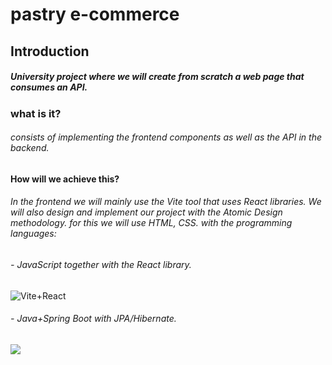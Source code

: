 # pastry e-commerce
## Introduction 
##### University project where we will create from scratch a web page that consumes an API.
### what is it?
###### consists of implementing the frontend components as well as the API in the backend.
#### How will we achieve this?
###### In the frontend we will mainly use the Vite tool that uses React libraries. We will also design and implement our project with the Atomic Design methodology. for this we will use HTML, CSS. with the programming languages: 
###### - JavaScript together with the React library.
![](https://scrimba.com/articles/content/images/2022/08/Create-a-new-React-app-with-Vite-main.png "Vite+React")
###### - Java+Spring Boot with JPA/Hibernate.
![](https://miro.medium.com/max/1400/1*vFiGOTV1S8yz0RTIQteTjw.png)
